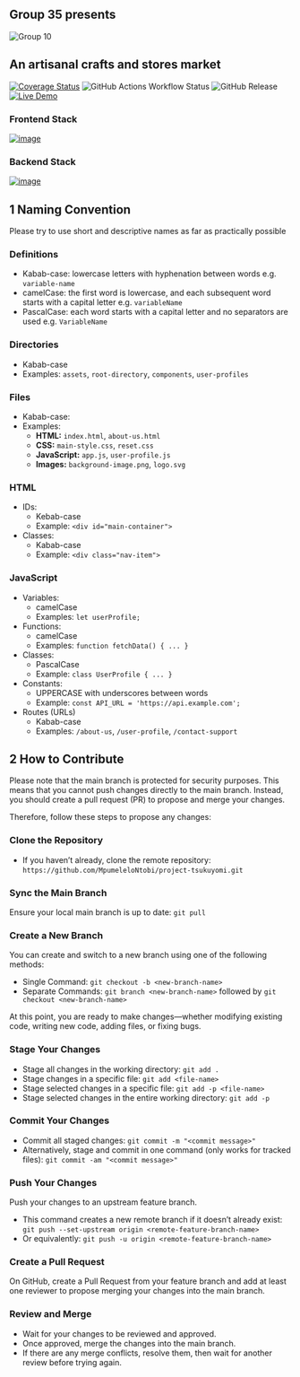## Group 35 presents
![Group 10](https://github.com/user-attachments/assets/2a2c138a-7ad1-49da-90a3-56b5666403e6)
## An artisanal crafts and stores market 
[![Coverage Status](https://coveralls.io/repos/github/MpumeleloNtobi/project-tsukuyomi/badge.svg?branch=main)](https://coveralls.io/github/MpumeleloNtobi/project-tsukuyomi?branch=main)
![GitHub Actions Workflow Status](https://img.shields.io/github/actions/workflow/status/MpumeleloNtobi/project-tsukuyomi/qa.yml)
![GitHub Release](https://img.shields.io/github/v/release/MpumeleloNtobi/project-tsukuyomi)
[![Live Demo](https://img.shields.io/badge/demo-online-green)](https://qa-frontend-storify.calmcoast-a309bc31.eastus.azurecontainerapps.io/home)


### Frontend Stack
[![image](https://skillicons.dev/icons?i=typescript,react,tailwindcss,nextjs,docker,azure)](https://skillicons.dev)

### Backend Stack
[![image](https://skillicons.dev/icons?i=javascript,express,nodejs,postgres,docker,azure)](https://skillicons.dev)
## 1 Naming Convention
Please try to use short and descriptive names as far as practically possible

### Definitions
- Kabab-case: lowercase letters with hyphenation between words e.g. `variable-name`
- camelCase: the first word is lowercase, and each subsequent word starts with a capital letter e.g. `variableName`
- PascalCase: each word starts with a capital letter and no separators are used e.g. `VariableName`

### Directories
- Kabab-case
- Examples: `assets`, `root-directory`, `components`, `user-profiles`

### Files
- Kabab-case:
- Examples:
  - **HTML:** `index.html`, `about-us.html`
  - **CSS:** `main-style.css`, `reset.css`
  - **JavaScript:** `app.js`, `user-profile.js`
  - **Images:** `background-image.png`, `logo.svg`

### HTML
- IDs:
  - Kebab-case
  - Example: `<div id="main-container">`
- Classes:
  - Kabab-case
  - Example: `<div class="nav-item">`

### JavaScript
- Variables:
  - camelCase
  - Examples: `let userProfile;`
- Functions:
  - camelCase
  - Examples: `function fetchData() { ... }` 
- Classes:
  - PascalCase
  - Example: `class UserProfile { ... }`
- Constants:
  - UPPERCASE with underscores between words
  - Example: `const API_URL = 'https://api.example.com';`
- Routes (URLs)
  - Kabab-case
  - Examples:  `/about-us`, `/user-profile`, `/contact-support`

## 2 How to Contribute
Please note that the main branch is protected for security purposes. 
This means that you cannot push changes directly to the main branch. 
Instead, you should create a pull request (PR) to propose and merge your changes. 

Therefore, follow these steps to propose any changes:

### Clone the Repository
  - If you haven’t already, clone the remote repository: `https://github.com/MpumeleloNtobi/project-tsukuyomi.git`

### Sync the Main Branch
Ensure your local main branch is up to date: `git pull`

### Create a New Branch
You can create and switch to a new branch using one of the following methods:
- Single Command: `git checkout -b <new-branch-name>`
- Separate Commands: `git branch <new-branch-name>` followed by `git checkout <new-branch-name>`

At this point, you are ready to make changes—whether modifying existing code, writing new code, adding files, or fixing bugs.

### Stage Your Changes
- Stage all changes in the working directory: `git add .`
- Stage changes in a specific file: `git add <file-name>`
- Stage selected changes in a specific file: `git add -p <file-name>`
- Stage selected changes in the entire working directory: `git add -p`

### Commit Your Changes
- Commit all staged changes: `git commit -m "<commit message>"`
- Alternatively, stage and commit in one command (only works for tracked files): `git commit -am "<commit message>"`

### Push Your Changes
Push your changes to an upstream feature branch. 
- This command creates a new remote branch if it doesn’t already exist: `git push --set-upstream origin <remote-feature-branch-name>`
- Or equivalently: `git push -u origin <remote-feature-branch-name>`

### Create a Pull Request
On GitHub, create a Pull Request from your feature branch and add at least one reviewer to propose merging your changes into the main branch.

### Review and Merge
- Wait for your changes to be reviewed and approved.
- Once approved, merge the changes into the main branch.
- If there are any merge conflicts, resolve them, then wait for another review before trying again.
